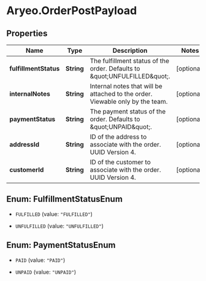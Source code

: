 # Aryeo.OrderPostPayload

## Properties

Name | Type | Description | Notes
------------ | ------------- | ------------- | -------------
**fulfillmentStatus** | **String** | The fulfillment status of the order. Defaults to \&quot;UNFULFILLED\&quot;. | [optional] 
**internalNotes** | **String** | Internal notes that will be attached to the order. Viewable only by the team. | [optional] 
**paymentStatus** | **String** | The payment status of the order. Defaults to \&quot;UNPAID\&quot;.  | [optional] 
**addressId** | **String** | ID of the address to associate with the order. UUID Version 4. | [optional] 
**customerId** | **String** | ID of the customer to associate with the order. UUID Version 4. | [optional] 



## Enum: FulfillmentStatusEnum


* `FULFILLED` (value: `"FULFILLED"`)

* `UNFULFILLED` (value: `"UNFULFILLED"`)





## Enum: PaymentStatusEnum


* `PAID` (value: `"PAID"`)

* `UNPAID` (value: `"UNPAID"`)




